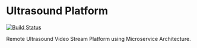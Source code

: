 # Ultrasound Platform

[![Build Status](https://travis-ci.com/dantin/ultrasound-platform.svg?token=6WmoCmamS1CUeUqk1kLy&branch=master)](https://travis-ci.com/dantin/ultrasound-platform)

Remote Ultrasound Video Stream Platform using Microservice Architecture.
